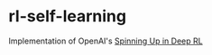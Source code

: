 # rl-self-learning
Implementation of OpenAI's [Spinning Up in Deep RL](https://spinningup.openai.com/en/latest/)